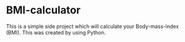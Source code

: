 # BMI-calculator
This is a simple side project which will calculate your Body-mass-index (BMI). This was created by using Python.
